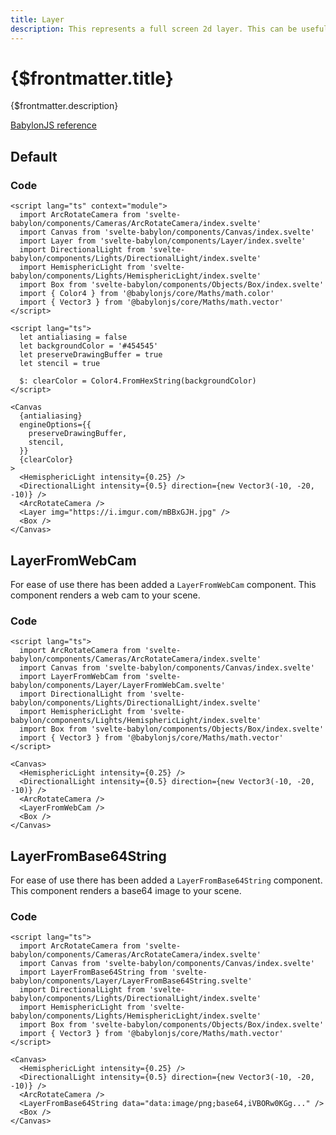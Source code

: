 ```yaml
---
title: Layer
description: This represents a full screen 2d layer. This can be useful to display a picture in the background of your scene for instance.
---
```


<script>
  import LayerStory from '$lib/components/Layer/Layer.story.svelte'
  import LayerFromWebCamStory from '$lib/components/Layer/LayerFromWebCam.story.svelte'
  import LayerFromBase64StringStory from '$lib/components/Layer/LayerFromBase64String.story.svelte'
  import ExampleWrapper from '$routes/docs/_components/ExampleWrapper.svelte'
</script>

# {$frontmatter.title}

{$frontmatter.description}

[BabylonJS reference](https://doc.babylonjs.com/typedoc/classes/babylon.layer)

## Default

<ExampleWrapper id='LayerStory'>
  <LayerStory />
</ExampleWrapper>

### Code

```svelte
<script lang="ts" context="module">
  import ArcRotateCamera from 'svelte-babylon/components/Cameras/ArcRotateCamera/index.svelte'
  import Canvas from 'svelte-babylon/components/Canvas/index.svelte'
  import Layer from 'svelte-babylon/components/Layer/index.svelte'
  import DirectionalLight from 'svelte-babylon/components/Lights/DirectionalLight/index.svelte'
  import HemisphericLight from 'svelte-babylon/components/Lights/HemisphericLight/index.svelte'
  import Box from 'svelte-babylon/components/Objects/Box/index.svelte'
  import { Color4 } from '@babylonjs/core/Maths/math.color'
  import { Vector3 } from '@babylonjs/core/Maths/math.vector'
</script>

<script lang="ts">
  let antialiasing = false
  let backgroundColor = '#454545'
  let preserveDrawingBuffer = true
  let stencil = true

  $: clearColor = Color4.FromHexString(backgroundColor)
</script>

<Canvas
  {antialiasing}
  engineOptions={{
    preserveDrawingBuffer,
    stencil,
  }}
  {clearColor}
>
  <HemisphericLight intensity={0.25} />
  <DirectionalLight intensity={0.5} direction={new Vector3(-10, -20, -10)} />
  <ArcRotateCamera />
  <Layer img="https://i.imgur.com/mBBxGJH.jpg" />
  <Box />
</Canvas>
```

## LayerFromWebCam

For ease of use there has been added a `LayerFromWebCam` component. This component renders a web cam to your scene.

<ExampleWrapper id='LayerFromWebCam'>
  <LayerFromWebCamStory />
</ExampleWrapper>

### Code

```svelte
<script lang="ts">
  import ArcRotateCamera from 'svelte-babylon/components/Cameras/ArcRotateCamera/index.svelte'
  import Canvas from 'svelte-babylon/components/Canvas/index.svelte'
  import LayerFromWebCam from 'svelte-babylon/components/Layer/LayerFromWebCam.svelte'
  import DirectionalLight from 'svelte-babylon/components/Lights/DirectionalLight/index.svelte'
  import HemisphericLight from 'svelte-babylon/components/Lights/HemisphericLight/index.svelte'
  import Box from 'svelte-babylon/components/Objects/Box/index.svelte'
  import { Vector3 } from '@babylonjs/core/Maths/math.vector'
</script>

<Canvas>
  <HemisphericLight intensity={0.25} />
  <DirectionalLight intensity={0.5} direction={new Vector3(-10, -20, -10)} />
  <ArcRotateCamera />
  <LayerFromWebCam />
  <Box />
</Canvas>
```

## LayerFromBase64String

For ease of use there has been added a `LayerFromBase64String` component. This component renders a base64 image to your scene.

<ExampleWrapper id='LayerFromBase64StringStory'>
  <LayerFromBase64StringStory />
</ExampleWrapper>

### Code

```svelte
<script lang="ts">
  import ArcRotateCamera from 'svelte-babylon/components/Cameras/ArcRotateCamera/index.svelte'
  import Canvas from 'svelte-babylon/components/Canvas/index.svelte'
  import LayerFromBase64String from 'svelte-babylon/components/Layer/LayerFromBase64String.svelte'
  import DirectionalLight from 'svelte-babylon/components/Lights/DirectionalLight/index.svelte'
  import HemisphericLight from 'svelte-babylon/components/Lights/HemisphericLight/index.svelte'
  import Box from 'svelte-babylon/components/Objects/Box/index.svelte'
  import { Vector3 } from '@babylonjs/core/Maths/math.vector'
</script>

<Canvas>
  <HemisphericLight intensity={0.25} />
  <DirectionalLight intensity={0.5} direction={new Vector3(-10, -20, -10)} />
  <ArcRotateCamera />
  <LayerFromBase64String data="data:image/png;base64,iVBORw0KGg..." />
  <Box />
</Canvas>
```